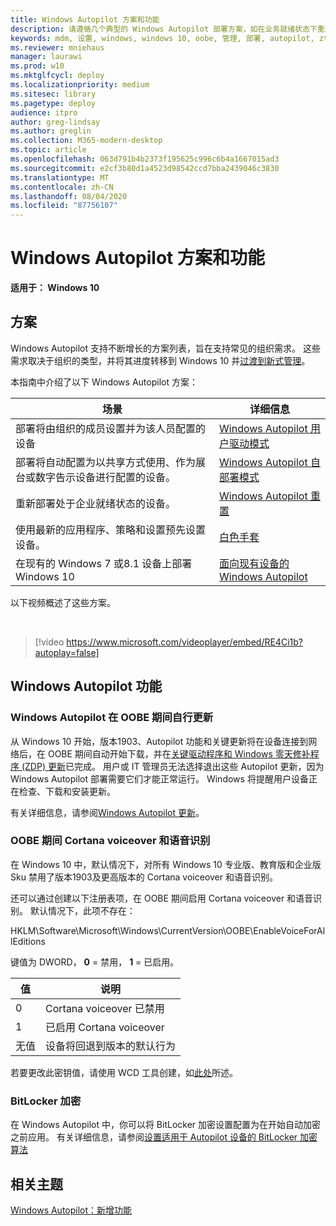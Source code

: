 ```yaml
---
title: Windows Autopilot 方案和功能
description: 请遵循几个典型的 Windows Autopilot 部署方案，如在业务就绪状态下重新部署设备。
keywords: mdm, 设置, windows, windows 10, oobe, 管理, 部署, autopilot, ztd, 零接触, 合作伙伴, msfb, intune
ms.reviewer: mniehaus
manager: laurawi
ms.prod: w10
ms.mktglfcycl: deploy
ms.localizationpriority: medium
ms.sitesec: library
ms.pagetype: deploy
audience: itpro
author: greg-lindsay
ms.author: greglin
ms.collection: M365-modern-desktop
ms.topic: article
ms.openlocfilehash: 063d791b4b2373f195625c996c6b4a1667015ad3
ms.sourcegitcommit: e2cf3b80d1a4523d98542ccd7bba2439046c3830
ms.translationtype: MT
ms.contentlocale: zh-CN
ms.lasthandoff: 08/04/2020
ms.locfileid: "87756107"
---
```

# <a name="windows-autopilot-scenarios-and-capabilities"></a>Windows Autopilot 方案和功能

**适用于： Windows 10**

## <a name="scenarios"></a>方案

Windows Autopilot 支持不断增长的方案列表，旨在支持常见的组织需求。 这些需求取决于组织的类型，并将其进度转移到 Windows 10 并[过渡到新式管理](https://docs.microsoft.com/windows/client-management/manage-windows-10-in-your-organization-modern-management)。

本指南中介绍了以下 Windows Autopilot 方案：

| 场景 | 详细信息 |
| --- | --- |
| 部署将由组织的成员设置并为该人员配置的设备 | [Windows Autopilot 用户驱动模式](user-driven.md) |
| 部署将自动配置为以共享方式使用、作为展台或数字告示设备进行配置的设备。| [Windows Autopilot 自部署模式](self-deploying.md) |
| 重新部署处于企业就绪状态的设备。| [Windows Autopilot 重置](windows-autopilot-reset.md) |
| 使用最新的应用程序、策略和设置预先设置设备。| [白色手套](white-glove.md) |
| 在现有的 Windows 7 或8.1 设备上部署 Windows 10 | [面向现有设备的 Windows Autopilot](existing-devices.md) |

以下视频概述了这些方案。

&nbsp;

> [!video https://www.microsoft.com/videoplayer/embed/RE4Ci1b?autoplay=false]

## <a name="windows-autopilot-capabilities"></a>Windows Autopilot 功能

### <a name="windows-autopilot-is-self-updating-during-oobe"></a>Windows Autopilot 在 OOBE 期间自行更新

从 Windows 10 开始，版本1903、Autopilot 功能和关键更新将在设备连接到网络后，在 OOBE 期间自动开始下载，并在[关键驱动程序和 Windows 零天修补程序 (ZDP) 更新](https://docs.microsoft.com/windows-hardware/customize/desktop/windows-updates-during-oobe)已完成。 用户或 IT 管理员无法选择退出这些 Autopilot 更新，因为 Windows Autopilot 部署需要它们才能正常运行。  Windows 将提醒用户设备正在检查、下载和安装更新。

有关详细信息，请参阅[Windows Autopilot 更新](autopilot-update.md)。

### <a name="cortana-voiceover-and-speech-recognition-during-oobe"></a>OOBE 期间 Cortana voiceover 和语音识别

在 Windows 10 中，默认情况下，对所有 Windows 10 专业版、教育版和企业版 Sku 禁用了版本1903及更高版本的 Cortana voiceover 和语音识别。

还可以通过创建以下注册表项，在 OOBE 期间启用 Cortana voiceover 和语音识别。 默认情况下，此项不存在：

HKLM\Software\Microsoft\Windows\CurrentVersion\OOBE\EnableVoiceForAllEditions

键值为 DWORD， **0** = 禁用， **1** = 已启用。

| 值 | 说明 |
| --- | --- |
| 0 | Cortana voiceover 已禁用 |
| 1 | 已启用 Cortana voiceover |
| 无值 | 设备将回退到版本的默认行为 |

若要更改此密钥值，请使用 WCD 工具创建，如[此处](https://docs.microsoft.com/windows/configuration/wcd/wcd-oobe#nforce)所述。

### <a name="bitlocker-encryption"></a>BitLocker 加密

在 Windows Autopilot 中，你可以将 BitLocker 加密设置配置为在开始自动加密之前应用。 有关详细信息，请参阅[设置适用于 Autopilot 设备的 BitLocker 加密算法](bitlocker.md)

## <a name="related-topics"></a>相关主题

[Windows Autopilot：新增功能](windows-autopilot-whats-new.md)
